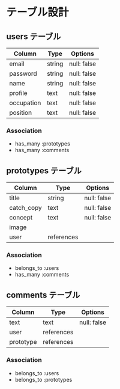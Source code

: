 # テーブル設計

## users テーブル

| Column             | Type   | Options     |
| ------------------ | ------ | ----------- |
| email              | string | null: false |
| password           | string | null: false |
| name               | string | null: false |
| profile            | text   | null: false |
| occupation         | text   | null: false |
| position           | text   | null: false |

### Association

- has_many :prototypes
- has_many :comments

## prototypes テーブル

| Column       | Type       | Options     |
| -------------| ---------- | ----------- |
| title        | string     | null: false |
| catch_copy   | text       | null: false |
| concept      | text       | null: false |
| image        |            |             |
| user         | references |             |

### Association

- belongs_to :users
- has_many :comments

## comments テーブル

| Column    | Type       | Options       |
| --------- | ---------- | ------------- |
| text      | text       | null: false   |
| user      | references |               |
| prototype | references |               |

### Association

- belongs_to :users
- belongs_to :prototypes